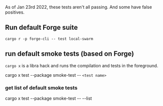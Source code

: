 As of Jan 23rd 2022, these tests aren't all passing. And some have false positives.
## Run default Forge suite
```
cargo r -p forge-cli -- test local-swarm
```

## run default smoke tests (based on Forge)
`cargo x` is a libra hack and runs the compilation and tests in the foreground.

cargo x test --package smoke-test -- `<test name>`

### get list of default smoke tests
cargo x test --package smoke-test -- --list